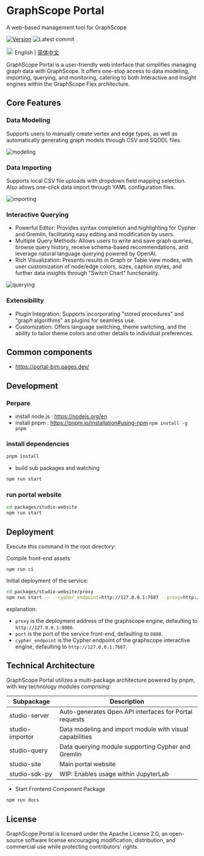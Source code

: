 # GraphScope Portal

A web-based management tool for GraphScope

[![Version](https://badgen.net/npm/v/@graphscope/studio-query)](https://www.npmjs.com/@graphscope/studio-query)
![Latest commit](https://badgen.net/github/last-commit/graphscope/portal)

<img src="https://gw.alipayobjects.com/zos/antfincdn/R8sN%24GNdh6/language.svg" width="18"> English | [简体中文](./README.zh-CN.md)

GraphScope Portal is a user-friendly web interface that simplifies managing graph data with GraphScope. It offers one-stop access to data modeling, importing, querying, and monitoring, catering to both Interactive and Insight engines within the GraphScope Flex architecture.

## Core Features

### Data Modeling

Supports users to manually create vertex and edge types, as well as automatically generating graph models through CSV and SQDDL files.

![modeling](https://img.alicdn.com/imgextra/i2/O1CN01rCtTYy1ryeXesYuT5_!!6000000005700-0-tps-3490-1918.jpg)

### Data Importing

Supports local CSV file uploads with dropdown field mapping selection. Also allows one-click data import through YAML configuration files.

![importing](https://img.alicdn.com/imgextra/i2/O1CN01uqf3lF1Kudkh0dbvR_!!6000000001224-0-tps-3472-1894.jpg)

### Interactive Querying

- Powerful Editor: Provides syntax completion and highlighting for Cypher and Gremlin, facilitating easy editing and modification by users.
- Multiple Query Methods: Allows users to write and save graph queries, browse query history, receive schema-based recommendations, and leverage natural language querying powered by OpenAI.
- Rich Visualization: Presents results in Graph or Table view modes, with user customization of node/edge colors, sizes, caption styles, and further data insights through "Switch Chart" functionality.

![querying](https://img.alicdn.com/imgextra/i4/O1CN01la3ZwB1HXn95Thc7C_!!6000000000768-0-tps-3518-1904.jpg)

### Extensibility

- Plugin Integration: Supports incorporating "stored procedures" and "graph algorithms" as plugins for seamless use.
- Customization: Offers language switching, theme switching, and the ability to tailor theme colors and other details to individual preferences.

## Common components

- https://portal-bim.pages.dev/

## Development

### Perpare

- install node.js : https://nodejs.org/en
- install pnpm : https://pnpm.io/installation#using-npm `npm install -g pnpm`

### install dependencies

```bash
pnpm install
```

- build sub packages and watching

```bash
npm run start

```

### run portal website

```bash
cd packages/studio-website
npm run start
```

## Deployment

Execute this command in the root directory:

Compile front-end assets

`npm run ci`

Initial deployment of the service:

```bash
cd packages/studio-website/proxy
npm run start -- --cypher_endpoint=http://127.0.0.1:7687 --proxy=http://127.0.0.1:8080
```

explanation:

- `proxy` is the deployment address of the graphscope engine, defaulting to `http://127.0.0.1:8080`.
- `port` is the port of the service front-end, defaulting to `8888`.
- `cypher_endpoint` is the Cypher endpoint of the graphscope interactive engine, defaulting to `http://127.0.0.1:7687`.

## Technical Architecture

GraphScope Portal utilizes a multi-package architecture powered by pnpm, with key technology modules comprising:

| Subpackage      | Description                                              |
| --------------- | -------------------------------------------------------- |
| studio-server   | Auto-generates Open API interfaces for Portal requests   |
| studio-importor | Data modeling and import module with visual capabilities |
| studio-query    | Data querying module supporting Cypher and Gremlin       |
| studio-site     | Main portal website                                      |
| studio-sdk-py   | WIP: Enables usage within JupyterLab                     |

- Start Frontend Component Package

```bash
npm run docs
```

## License

GraphScope Portal is licensed under the Apache License 2.0, an open-source software license encouraging modification, distribution, and commercial use while protecting contributors' rights.
